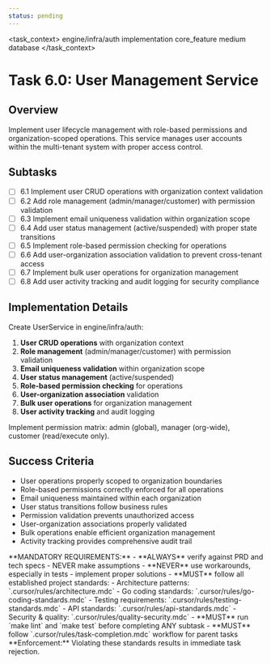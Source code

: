 ```yaml
---
status: pending
---
```


<task_context>
<domain>engine/infra/auth</domain>
<type>implementation</type>
<scope>core_feature</scope>
<complexity>medium</complexity>
<dependencies>database</dependencies>
</task_context>

# Task 6.0: User Management Service

## Overview

Implement user lifecycle management with role-based permissions and organization-scoped operations. This service manages user accounts within the multi-tenant system with proper access control.

## Subtasks

- [ ] 6.1 Implement user CRUD operations with organization context validation
- [ ] 6.2 Add role management (admin/manager/customer) with permission validation
- [ ] 6.3 Implement email uniqueness validation within organization scope
- [ ] 6.4 Add user status management (active/suspended) with proper state transitions
- [ ] 6.5 Implement role-based permission checking for operations
- [ ] 6.6 Add user-organization association validation to prevent cross-tenant access
- [ ] 6.7 Implement bulk user operations for organization management
- [ ] 6.8 Add user activity tracking and audit logging for security compliance

## Implementation Details

Create UserService in engine/infra/auth:

1. **User CRUD operations** with organization context
2. **Role management** (admin/manager/customer) with permission validation
3. **Email uniqueness validation** within organization scope
4. **User status management** (active/suspended)
5. **Role-based permission checking** for operations
6. **User-organization association** validation
7. **Bulk user operations** for organization management
8. **User activity tracking** and audit logging

Implement permission matrix: admin (global), manager (org-wide), customer (read/execute only).

## Success Criteria

- User operations properly scoped to organization boundaries
- Role-based permissions correctly enforced for all operations
- Email uniqueness maintained within each organization
- User status transitions follow business rules
- Permission validation prevents unauthorized access
- User-organization associations properly validated
- Bulk operations enable efficient organization management
- Activity tracking provides comprehensive audit trail

<critical>
**MANDATORY REQUIREMENTS:**
- **ALWAYS** verify against PRD and tech specs - NEVER make assumptions
- **NEVER** use workarounds, especially in tests - implement proper solutions
- **MUST** follow all established project standards:
    - Architecture patterns: `.cursor/rules/architecture.mdc`
    - Go coding standards: `.cursor/rules/go-coding-standards.mdc`
    - Testing requirements: `.cursor/rules/testing-standards.mdc`
    - API standards: `.cursor/rules/api-standards.mdc`
    - Security & quality: `.cursor/rules/quality-security.mdc`
- **MUST** run `make lint` and `make test` before completing ANY subtask
- **MUST** follow `.cursor/rules/task-completion.mdc` workflow for parent tasks
**Enforcement:** Violating these standards results in immediate task rejection.
</critical>
